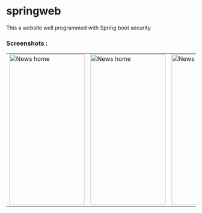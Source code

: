 # springweb
This a website well programmed with Spring boot security





 ### Screenshots : 
 
 <table align="center">
  <tr>
    <td><img src="https://user-images.githubusercontent.com/78819932/174809712-f01ac92a-dee3-4ad2-a5cb-9f93c2065eed.png" alt="News home" style="width:200px;height:400px;"></td>
      <td><img src="[https://user-images.githubusercontent.com/78819932/174809712-f01ac92a-dee3-4ad2-a5cb-9f93c2065eed.png](https://user-images.githubusercontent.com/78819932/174812441-406bbf16-7131-4b0b-8523-a0f6829b0df9.png)" alt="News home" style="width:200px;height:400px;"></td>
    <td><img src="https://user-images.githubusercontent.com/78819932/174809712-f01ac92a-dee3-4ad2-a5cb-9f93c2065eed.png" alt="News home" style="width:200px;height:400px;"></td>
    
   
  </tr>
  
  
   
</table><br><br>


 







